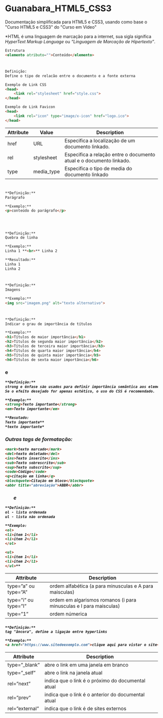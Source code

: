 # Guanabara_HTML5_CSS3
 Documentação simplificada para HTML5 e CSS3, usando como base o "Curso HTML5 e CSS3" do "Curso em Vídeo"

*HTML é uma linguagem de marcação para a internet, sua sigla significa *HyperText Markup Language* ou *“Linguagem de Marcação de Hipertexto”*.

```html
Estrutura
<elemento atributo="">Conteúdo</elemento> 
```

# <head>

### <link>

```html
Definição:
Define o tipo de relacão entre o documento e a fonte externa

Exemplo de Link CSS
<head>
	<link rel="stylesheet" href="style.css">
</head>

Exemplo de Link Favicon
<head>
	<link rel="icon" type="image/x-icon" href="logo.ico">
</head>
```

| Attribute | Value | Description |
| --- | --- | --- |
| href | URL | Especifica a localização de um documento linkado. |
| rel | stylesheet | Especifica a relação entre o documento atual e o documento linkado. |
| type | media_type | Especifica o tipo de media do documento linkado |

# </head>

# <body>

### <p>

```html
**Definição:**
Parágrafo

**Exemplo:**
<p>conteúdo do parágrafo</p>
```

### <br>

```html
**Definição:**
Quebra de linha

**Exemplo:**
Linha 1 **<br>** Linha 2

**Resultado:**
Linha 1
Linha 2
```

### <img>

```html
**Definição:**
Imagens

**Exemplo:**
<img src="imagem.png" alt="texto alternativo">
```

### <h1>

```html
**Definição:**
Indicar o grau de importância de títulos

**Exemplo:**
<h1>Títulos de maior importância</h1>
<h2>Títulos de segunda maior importância</h2>
<h3>Títulos de terceira maior importância</h3>
<h4>Títulos de quarta maior importância</h4>
<h5>Títulos de quinta maior importância</h5>
<h6>Títulos de sexta maior importância</h6>

```

### <strong> e <em>

```html
**Definição:**
strong e ênfase são usados para definir importância semântica aos elementos.
Se o efeito desejado for apenas estético, o uso do CSS é recomendado.

**Exemplo:**
<strong>Texto importante</strong>
<em>Texto importante</em>

**Resutado:
Texto importante**
*texto importante*
```

### Outras tags de formatação:

```html
<mark>texto marcado</mark>
<del>texto deletado</del>
<ins>Texto inserito</ins>
<sub>Texto sobrescrito</sub>
<sup>Texto subscrito</sup>
<code>Código</code>
<q>citação em linha</q>
<blockquote>Citação em bloco</blockquote>
<abbr title="abreviação">ABBR</abbr>
```

### <ol> e <ul>

```html
**Definição:**
ol - lista ordenada
ul - lista não ordenada

**Exemplo:
<ol>
<li>item 1</li>
<li>item 2</l1>
</ol>

<ul>
<li>item 1</li>
<li>item 2</l1>
</ul>**
```

| Attribute | Description |
| --- | --- |
| type=”a” ou type=”A” | ordem alfabética (a para minusculas e A para maisculas) |
| type=”i” ou type=”I” | ordem em algarismos romanos (i para minusculas e I para maisculas) |
| type=”1” | ordem númerica |

### <a>

```html
**Definição:**
tag "âncora", define a ligação entre hyperlinks

**Exemplo:**
<a href="https://www.sitedeexemplo.com">clique aqui para vistar o site</a>
```

| Attribute | Description |
| --- | --- |
| type=”_blank” | abre o link em uma janela em branco |
| type=”_self” | abre o link na janela atual |
| rel=”next” | indica que o link é o próximo do documental atual |
| rel=”prev” | indica que o link é o anterior do documental atual |
| rel=”external” | indica que o link é de sites externos |

# </body>
